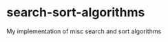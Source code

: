 search-sort-algorithms
======================

My implementation of misc search and sort algorithms
